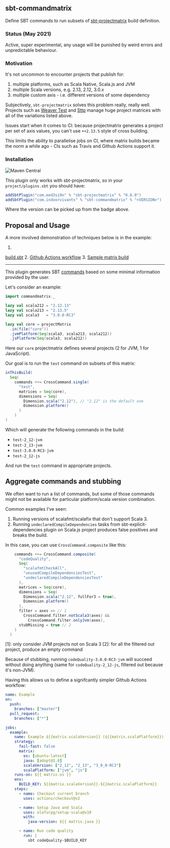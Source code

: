 ## sbt-commandmatrix

Define SBT commands to run subsets of [sbt-projectmatrix](https://github.com/sbt/sbt-projectmatrix) build definition.

### Status (May 2021)

Active, super experimental, any usage will be punished by weird errors and unpredictable behaviour.


### Motivation

It's not uncommon to encounter projects that publish for:

1. multiple platforms, such as Scala Native, Scala.js and JVM
2. multiple Scala versions, e.g. 2.13, 2.12, 3.0.x
3. multiple custom axis - i.e. different versions of some dependency

Subjectively, `sbt-projectmatrix` solves this problem really, really well. Projects such as [Weaver Test](https://github.com/disneystreaming/weaver-test/blob/master/build.sbt) and [Sttp](https://github.com/softwaremill/sttp/blob/master/build.sbt) manage huge project matrices with all of the variations listed above.

Issues start when it comes to CI: because projectmatrix generates a project per set of axis values, you can't use `++2.13.5` style of cross building.

This limits the ability to parallelise jobs on CI, where matrix builds became the norm a while ago - CIs such as Travis and Github Actions support it.

### Installation

![Maven Central](https://index.scala-lang.org/indoorvivants/sbt-commandmatrix/latest.svg?color=orange)

This plugin only works with sbt-projectmatrix, so in your `project/plugins.sbt` you should have:

```scala
addSbtPlugin("com.eed3si9n" % "sbt-projectmatrix" % "0.8.0")
addSbtPlugin("com.indoorvivants" % "sbt-commandmatrix" % "<VERSION>")
```

Where the version can be picked up from the badge above.

## Proposal and Usage

A more involved demonstration of techniques below is in the example:

1.
[build.sbt](https://github.com/indoorvivants/sbt-commandmatrix/blob/master/example/build.sbt)
2. [Github Actions
   workflow](https://github.com/indoorvivants/sbt-commandmatrix/blob/master/.github/workflows/example.yml)
3. [Sample matrix build](https://github.com/indoorvivants/sbt-commandmatrix/actions/runs/822941619)

---

This plugin generates SBT [commands](https://www.scala-sbt.org/1.x/docs/Commands.html#Commands) based on some minimal information provided by the user.

Let's consider an example:

```scala
import commandmatrix._

lazy val scala212 = "2.12.13"
lazy val scala213 = "2.13.5"
lazy val scala3   = "3.0.0-RC3"

lazy val core = projectMatrix
  .in(file("core"))
  .jvmPlatform(Seq(scala3, scala213, scala212))
  .jsPlatform(Seq(scala3, scala212))
```

Here our `core` projectmatrix defines several projects (2 for JVM, 1 for JavaScript). 

Our goal is to run the `test` command on subsets of this matrix:

```scala
inThisBuild(
  Seq(
    commands ++= CrossCommand.single(
      "test",
      matrices = Seq(core),
      dimensions = Seq(
        Dimension.scala("2.12"), // "2.12" is the default one
        Dimension.platform()
      )
    )
)
```

Which will generate the following commands in the build:

* `test-2_12-jvm`
* `test-2_13-jvm`
* `test-3.0.0-RC3-jvm`
* `test-2_12-js`

And run the `test` command in appropriate projects.

## Aggregate commands and stubbing

We often want to run a list of commands, but some of those commands
might not be available for particular platform/scala version combination.

Common examples I've seen:

1. Running versions of scalafmt/scalafix that don't support Scala 3.
2. Running `undeclaredCompileDependencies` tasks from sbt-explicit-dependencies
plugin on Scala.js project produces false positives and breaks the build.


In this case, you can use `CrossCommand.composite` like this:

```scala
    commands ++= CrossCommand.composite(
      "codeQuality",
      Seq(
        "scalafmtCheckAll",
        "unusedCompileDependenciesTest",
        "undeclaredCompileDependenciesTest"
      ),
      matrices = Seq(core),
      dimensions = Seq(
        Dimension.scala("2.12", fullFor3 = true),
        Dimension.platform()
      ),
      filter = axes => // 1
        CrossCommand.filter.notScala3(axes) &&
          CrossCommand.filter.onlyJvm(axes),
      stubMissing = true // 2
    )
  )
```

[1]: only consider JVM projects not on Scala 3
[2]: for all the filtered out project, produce an empty command

Because of stubbing, running `codeQuality-3.0.0-RC3-jvm` will succeed without
doing
anything (same for `codeQuality-2_12-js`, filtered out because it's non-JVM).

Having this allows us to define a signifcantly simpler Github Actions workflow:

```yaml
name: Example
on:
  push:
    branches: ["master"]
  pull_request:
    branches: ["*"]

jobs:
  example:
    name: Example ${{matrix.scalaVersion}} (${{matrix.scalaPlatform}})
    strategy:
      fail-fast: false
      matrix:
        os: [ubuntu-latest]
        java: [adopt@1.8]
        scalaVersion: ["2_12", "2_13", "3_0_0-RC3"]
        scalaPlatform: ["jvm", "js"]
    runs-on: ${{ matrix.os }}
    env:
      BUILD_KEY: ${{matrix.scalaVersion}}-${{matrix.scalaPlatform}}
    steps:
      - name: Checkout current branch
        uses: actions/checkout@v2

      - name: Setup Java and Scala
        uses: olafurpg/setup-scala@v10
        with:
          java-version: ${{ matrix.java }}

      - name: Run code quality
        run: |
          sbt codeQuality-$BUILD_KEY
```




